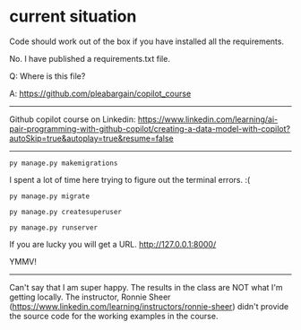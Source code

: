 # current situation
Code should work out of the box if you have installed all the requirements.

No. I have published a requirements.txt file.


Q: Where is this file?

A: https://github.com/pleabargain/copilot_course

---

Github copilot course on Linkedin:
https://www.linkedin.com/learning/ai-pair-programming-with-github-copilot/creating-a-data-model-with-copilot?autoSkip=true&autoplay=true&resume=false


---
```py manage.py makemigrations```

I spent a lot of time here trying to figure out the terminal errors. :( 


```py manage.py migrate```

```py manage.py createsuperuser```

```py manage.py runserver```

If you are lucky you will get a URL. http://127.0.0.1:8000/

YMMV!

---

Can't say that I am super happy. The results in the class are NOT what I'm getting locally. The instructor, Ronnie Sheer (https://www.linkedin.com/learning/instructors/ronnie-sheer) didn't provide the source code for the working examples in the course.
